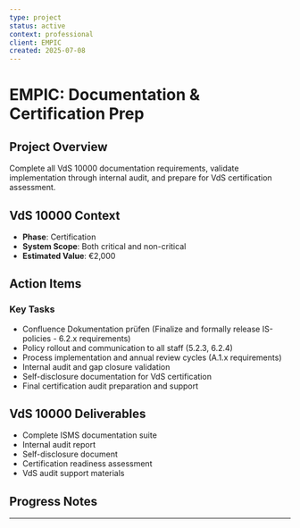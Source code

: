 ```yaml
---
type: project
status: active
context: professional
client: EMPIC
created: 2025-07-08
---
```


# EMPIC: Documentation & Certification Prep

## Project Overview
Complete all VdS 10000 documentation requirements, validate implementation through internal audit, and prepare for VdS certification assessment.

## VdS 10000 Context
- **Phase**: Certification
- **System Scope**: Both critical and non-critical
- **Estimated Value**: €2,000

## Action Items  
### Key Tasks
- Confluence Dokumentation prüfen (Finalize and formally release IS-policies - 6.2.x requirements)
- Policy rollout and communication to all staff (5.2.3, 6.2.4)
- Process implementation and annual review cycles (A.1.x requirements)
- Internal audit and gap closure validation
- Self-disclosure documentation for VdS certification
- Final certification audit preparation and support

## VdS 10000 Deliverables
- Complete ISMS documentation suite
- Internal audit report
- Self-disclosure document
- Certification readiness assessment
- VdS audit support materials

## Progress Notes

---